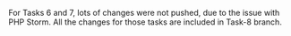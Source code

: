 For Tasks 6 and 7, lots of changes were not pushed, due to the issue with PHP Storm. All the changes for those tasks are included in Task-8 branch.
